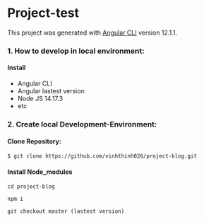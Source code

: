 # Project-test

This project was generated with [Angular CLI](https://github.com/angular/angular-cli) version 12.1.1.

### 1. How to develop in local environment:
#### Install
* Angular CLI
* Angular lastest version
* Node JS 14.17.3
* etc

### 2. Create local Development-Environment:
#### Clone Repository:
```
$ git clone https://github.com/vinhthinh026/project-blog.git
```
#### Install Node_modules
```
cd project-blog
```
```
npm i
```
```
git checkout master (lastest version)
```


